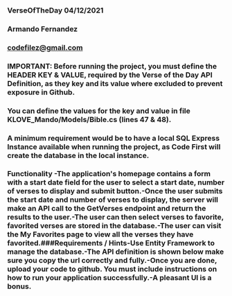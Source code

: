 ### VerseOfTheDay 04/12/2021
### Armando Fernandez 
### codefilez@gmail.com
### IMPORTANT: Before running the project, you must define the HEADER KEY & VALUE, required by the Verse of the Day API Definition, as they key and its value where excluded to prevent exposure in Github.
### You can define the values for the key and value in file KLOVE_Mando/Models/Bible.cs (lines 47 & 48).
### A minimum requirement would be to have a local SQL Express Instance available when running the project, as Code First will create the database in the local instance.
### Functionality -The application's homepage contains a form with a start date field for the user to select a start date, number of verses to display and submit button.-Once the user submits the start date and number of verses to display, the server will make an API call to the GetVerses endpoint and return the results to the user.-The user can then select verses to favorite, favorited verses are stored in the database.-The user can visit the My Favorites page to view all the verses they have favorited.###Requirements / Hints-Use Entity Framework to manage the database.-The API definition is shown below make sure you copy the url correctly and fully.-Once you are done, upload your code to github. You must include instructions on how to run your application successfully.-A pleasant UI is a bonus.
